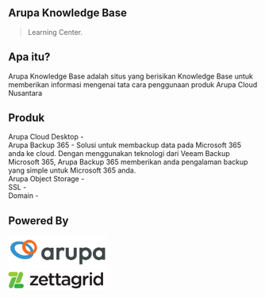 ## Arupa Knowledge Base

> Learning Center.

## Apa itu? 

Arupa Knowledge Base adalah situs yang berisikan Knowledge Base untuk memberikan informasi mengenai tata cara penggunaan produk Arupa Cloud Nusantara

## Produk

Arupa Cloud Desktop - 
<br>
Arupa Backup 365 - Solusi untuk membackup data pada Microsoft 365 anda ke cloud. Dengan menggunakan teknologi dari Veeam Backup Microsoft 365, Arupa Backup 365 memberikan anda pengalaman backup yang simple untuk Microsoft 365 anda.
<br>
Arupa Object Storage - 
<br>
SSL - 
<br>
Domain - 

## Powered By

<a href="https://arupa.id" target="_blank"><img src="_media/arupablacklogo.png" width="200px"></a>
<br>
<a href="https://zettagrid.id" target="_blank"><img src="_media/zettagridlogo.png" width="200px"></a>
